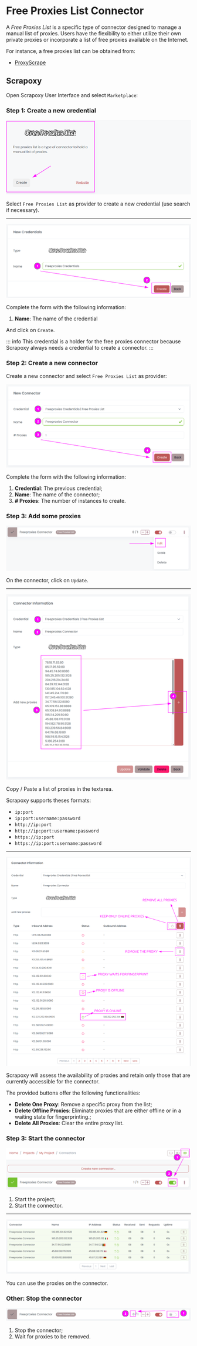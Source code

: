 # Free Proxies List Connector

A _Free Proxies List_ is a specific type of connector designed to manage a manual list of proxies. 
Users have the flexibility to either utilize their own private proxies or incorporate a list of free proxies available on the Internet.

For instance, a free proxies list can be obtained from:
- [ProxyScrape](https://proxyscrape.com/free-proxy-list)


## Scrapoxy

Open Scrapoxy User Interface and select `Marketplace`:


### Step 1: Create a new credential

![Credential Select](spx_credential_select.png)

Select `Free Proxies List` as provider to create a new credential (use search if necessary).

---

![Credential Form](spx_credential_create.png)

Complete the form with the following information:
1. **Name**: The name of the credential

And click on `Create`.

::: info
This credential is a holder for the free proxies connector
because Scrapoxy always needs a credential to create a connector.
:::


### Step 2: Create a new connector

Create a new connector and select `Free Proxies List` as provider:

![Connector Create](spx_connector_create.png)

Complete the form with the following information:
1. **Credential**: The previous credential;
2. **Name**: The name of the connector;
3. **# Proxies**: The number of instances to create.


### Step 3: Add some proxies

![Connector Update Select](spx_connector_update_select.png)

On the connector, click on `Update`.

---

![Connector Update](spx_connector_update.png)

Copy / Paste a list of proxies in the textarea.

Scrapoxy supports theses formats:
- `ip:port`
- `ip:port:username:password`
- `http://ip:port`
- `http://ip:port:username:password`
- `https://ip:port`
- `https://ip:port:username:password`

--- 

![Connector Update 2](spx_connector_update2.png)

Scrapoxy will assess the availability of proxies and retain only those
that are currently accessible for the connector.

The provided buttons offer the following functionalities:
- **Delete One Proxy**: Remove a specific proxy from the list;
- **Delete Offline Proxies**: Eliminate proxies that are either offline or in a waiting state for fingerprinting.;
- **Delete All Proxies**: Clear the entire proxy list.


### Step 3: Start the connector

![Connector Start](spx_connector_start.png)

1. Start the project;
2. Start the connector.

---

![Proxies](spx_proxies.png)

You can use the proxies on the connector.


### Other: Stop the connector

![Connector Stop](spx_connector_stop.png)

1. Stop the connector;
2. Wait for proxies to be removed.

